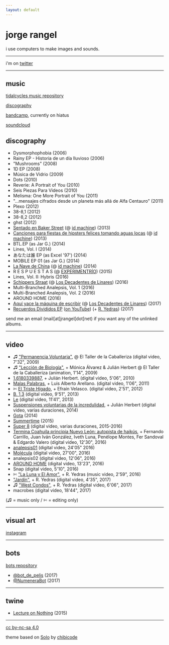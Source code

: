 ```yaml
---
layout: default
---
```


# jorge rangel

i use computers to make images and sounds.

---

i'm on [twitter](https://www.twitter.com/jarxg)

---

## music

[tidalcycles music repository](https://github.com/jarxg/my_tidalcycles_stuff)

[discography](discography)

[bandcamp](http://jarxg.bandcamp.com), currently on hiatus

[soundcloud](https://soundcloud.com/jarxg)

## discography

- Dysmorphophobia (2006)  
- Rainy EP - Historia de un día lluvioso (2006)  
- "Mushrooms" (2008)  
- 1D EP (2008)  
- Música de Vidrio (2009)  
- Dots (2010)  
- Reverie: A Portrait of You (2010)  
- Seis Piezas Para Videos (2010)  
- Melisma: One More Portrait of You (2011)  
- "...mensajes cifrados desde un planeta más allá de Alfa Centauro" (2011)  
- Plexo (2012)  
- 38-8,1 (2012)  
- 38-8,2 (2012)  
- ghst (2012)  
- [Sentado en Baker Street](https://idmachine.bandcamp.com/album/sentado-en-baker-street) (@ [id machine](https://idmachine.bandcamp.com)) (2013)  
- [Canciones para fiestas de hipsters felices tomando aguas locas](https://idmachine.bandcamp.com/album/canciones-para-fiestas-de-hipsters-felices-tomando-aguas-locas) (@ [id machine](https://idmachine.bandcamp.com)) (2013)  
- BTL.EP (as Jar G.) (2014)  
- Lines, Vol. I (2014)  
- あなたは誰 EP (as Excel '97') (2014)  
- MOBILE EP 01 (as Jar G.) (2014)  
- [La Nave de China](https://idmachine.bandcamp.com/album/la-nave-de-china) (@ [id machine](https://idmachine.bandcamp.com)) (2014)  
- R E S P U E S T A S (@ [EXPERIMENTRÍO](https://hectorzarate.bandcamp.com)) (2015)  
- Lines, Vol. II: Hybris (2016)  
- [Schippers Straat](https://losdecadentesdelinares.bandcamp.com/album/schippers-straat) (@ [Los Decadentes de Linares](https://losdecadentesdelinares.bandcamp.com)) (2016)  
- Multi-Branched Analepsis, Vol. 1 (2016)  
- Multi​-​Branched Analepsis, Vol. 2 (2016)  
- AROUND HOME (2016)  
- [Aquí yace la máquina de escribir](https://losdecadentesdelinares.bandcamp.com/album/aqu-yace-la-m-quina-de-escribir) (@ [Los Decadentes de Linares](https://losdecadentesdelinares.bandcamp.com)) (2017)  
- [Recuerdos Divididos EP](https://jarxg.bandcamp.com/album/recuerdos-divididos-ep) ([on YouTube](https://www.youtube.com/watch?v=2B9qvX7q7Ys)) (+ [R. Yedras](https://twitter.com/ryedras)) (2017)

send me an email (mail[at]jrangel[dot]net) if you want any of the unlinked albums.

---

## video

- ♫ ["Permanencia Voluntaria"](https://vimeo.com/39743397), @ El Taller de la Caballeriza (digital video, 7'32", 2009)  
- ♫ ["Lección de Biología"](https://www.youtube.com/watch?v=5aI3PoWOjoE), + Mónica Álvarez & Julián Herbert @ El Taller de la Caballeriza (animation, 1'14", 2009)  
- [1.6180339887](https://vimeo.com/39391488), + Julián Herbert. (digital video, 5'06", 2010)  
- [Malas Palabras](https://vimeo.com/31437957), + Luis Alberto Arellano. (digital video, 1'06", 2011)  
- ✄ [El Triste Hígado](https://vimeo.com/39122549), + Efraín Velasco. (digital video, 2'51", 2012)  
- [B. 1,3](https://vimeo.com/67617810) (digital video, 9'51", 2013)
- [Le](https://vimeo.com/64741257) (digital video, 11'41", 2013)  
- [Suspensiones voluntarias de la incredulidad](https://www.youtube.com/watch?v=XAXxDKqQ2fM), + Julián Herbert (digital video, varias duraciones, 2014)
- [Gota](https://vimeo.com/100379907) (2014)  
- [Summertime](https://vimeo.com/116725751) (2015)  
- [Super 8](https://www.youtube.com/playlist?list=PLfAxzDwtu5Br0dinNBVdjVS-rP0_MwDbO) (digital video, varias duraciones, 2015-2016)  
- [Termina Coahuila principia Nuevo León: autopista de haikús](https://www.youtube.com/watch?v=75B9tsA26Ms), + Fernando Carrillo, Juan Iván González, Iveth Luna, Penélope Montes, Fer Sandoval & Edgardo Valero (digital video, 12'30", 2016)  
- [analepsis01](https://www.youtube.com/watch?v=X90kBpaTwL8) (digital video, 24'05" 2016)  
- [Molécula](https://www.youtube.com/watch?v=fqxbWxXeGmg) (digital video, 27'00", 2016)  
- analepsis02 (digital video, 12'06", 2016)  
- [AROUND HOME](https://www.youtube.com/watch?v=Tp26q7GVrm0) (digital video, 13'23", 2016)  
- Snap (digital video, 5'10", 2016)  
- ✄ ["La Luna y El Amor"](https://www.youtube.com/watch?v=XAXxDKqQ2fM), + R. Yedras (music video, 2'59", 2016)  
- ["Jardín"](https://www.youtube.com/watch?v=MBuX7ehnlD8), + R. Yedras (digital video, 4'35", 2017)
- ♫ ["West Condos"](https://www.youtube.com/watch?v=-7b3ao7ylak), + R. Yedras (digital video, 6'06", 2017)
- macrobes (digital video, 18'44", 2017)

(♫ = music only / ✄ = editing only)

---

## visual art

[instagram](https://www.instagram.com/jarxg)

---

## bots

[bots repository](https://github.com/jarxg/cheapbots)

- [@bot_de_pelis](https://twitter.com/bot_de_pelis) (2017)  
- [@NumeneraBot](https://twitter.com/NumeneraBot) (2017)

---

## twine

- [Lecture on Nothing](twine/nothing.html) (2015)

---

[cc by-nc-sa 4.0](http://creativecommons.org/licenses/by-nc-sa/4.0/)

theme based on [Solo](https://jekyllthemes.io/theme/16221683/solo) by [chibicode](https://github.com/chibicode)
